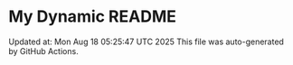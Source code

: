 # My Dynamic README
Updated at: Mon Aug 18 05:25:47 UTC 2025
This file was auto-generated by GitHub Actions.
